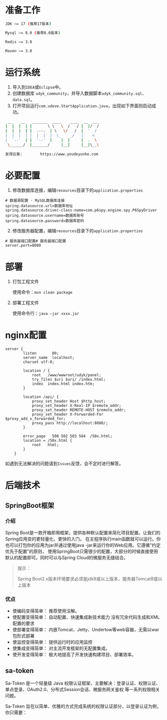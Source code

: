 # 准备工作


~~~bash
JDK >= 17 (推荐17版本)

Mysql >= 8.0 (推荐8.0版本)

Redis >= 3.0

Maven >= 3.0
~~~

# 运行系统

1. 导入到`IDEA`或`Eclipse`中。
2. 创建数据库 `udyk_community`，并导入数据脚本`udyk_community.sql`、`data.sql`。
3. 打开项目运行`com.udeve.StartApplication.java`，出现如下界面则启动成功。

~~~bash
 __    __   _______  ____    ____  __  ___
|  |  |  | |       \ \   \  /   / |  |/  /
|  |  |  | |  .--.  | \   \/   /  |  '  /
|  |  |  | |  |  |  |  \_    _/   |    <
|  `--'  | |  '--'  |    |  |     |  .  \
 \______/  |_______/     |__|     |__|\__\
 
友得云客:        https://www.youdeyunke.com
~~~


# 必要配置

1. 修改数据库连接，编辑`resources`目录下的`application.properties`

~~~properties
# 数据源配置 - MySQL数据库连接
spring.datasource.url=数据库地址
spring.datasource.driver-class-name=com.p6spy.engine.spy.P6SpyDriver
spring.datasource.username=数据库账号
spring.datasource.password=数据库密码
~~~

2. 修改服务器配置，编辑`resources`目录下的`application.properties`

~~~properties
# 服务器端口配置# 服务器端口配置
server.port=8080
~~~


# 部署

1. 打包工程文件


    使用命令：`mvn clean package`


2. 部署工程文件


    使用命令行：`java –jar xxxx.jar`

# nginx配置

~~~
server {
        listen       80;
        server_name  localhost;
		charset utf-8;

		location / {
            root   /www/wwwroot/udyk/panel;
			try_files $uri $uri/ /index.html;
            index  index.html index.htm;
        }
		
		location /api/ {
			proxy_set_header Host $http_host;
			proxy_set_header X-Real-IP $remote_addr;
			proxy_set_header REMOTE-HOST $remote_addr;
			proxy_set_header X-Forwarded-For $proxy_add_x_forwarded_for;
			proxy_pass http://localhost:8080/;
		}

        error_page   500 502 503 504  /50x.html;
        location = /50x.html {
            root   html;
        }
    }
~~~


如遇到无法解决的问题请到`Issues`反馈，会不定时进行解答。





# 后端技术
## SpringBoot框架
### 介绍
Spring Boot是一款开箱即用框架，提供各种默认配置来简化项目配置。让我们的Spring应用变的更轻量化、更快的入门。 在主程序执行main函数就可以运行。你也可以打包你的应用为jar并通过使用java -jar来运行你的Web应用。它遵循"约定优先于配置"的原则， 使用SpringBoot只需很少的配置，大部分的时候直接使用默认的配置即可。同时可以与Spring Cloud的微服务无缝结合。

>提示：
> 
>Spring Boot2.x版本环境要求必须是jdk8或以上版本，服务器Tomcat8或以上版本

### 优点

- 使编码变得简单： 推荐使用注解。
- 使配置变得简单： 自动配置、快速集成新技术能力 没有冗余代码生成和XML配置的要求
- 使部署变得简单： 内嵌Tomcat、Jetty、Undertow等web容器，无需以war包形式部署
- 使监控变得简单： 提供运行时的应用监控
- 使集成变得简单： 对主流开发框架的无配置集成。
- 使开发变得简单： 极大地提高了开发快速构建项目、部署效率。


## sa-token

Sa-Token 是一个轻量级 Java 权限认证框架，主要解决：登录认证、权限认证、单点登录、OAuth2.0、分布式Session会话、微服务网关鉴权 等一系列权限相关问题。

Sa-Token 旨在以简单、优雅的方式完成系统的权限认证部分，以登录认证为例，你只需要：

